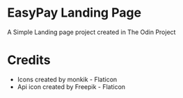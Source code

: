 # EasyPay Landing Page
A Simple Landing page project created in The Odin Project



# Credits
* Icons created by monkik - Flaticon
* Api icon created by Freepik - Flaticon
